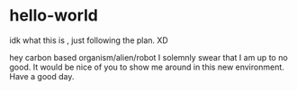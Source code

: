 # hello-world
idk what this is , just following the plan. XD

hey carbon based organism/alien/robot
   I solemnly swear that I am up to no good. 
   It would be nice of you to show me around in this new environment.
   Have a good day.

